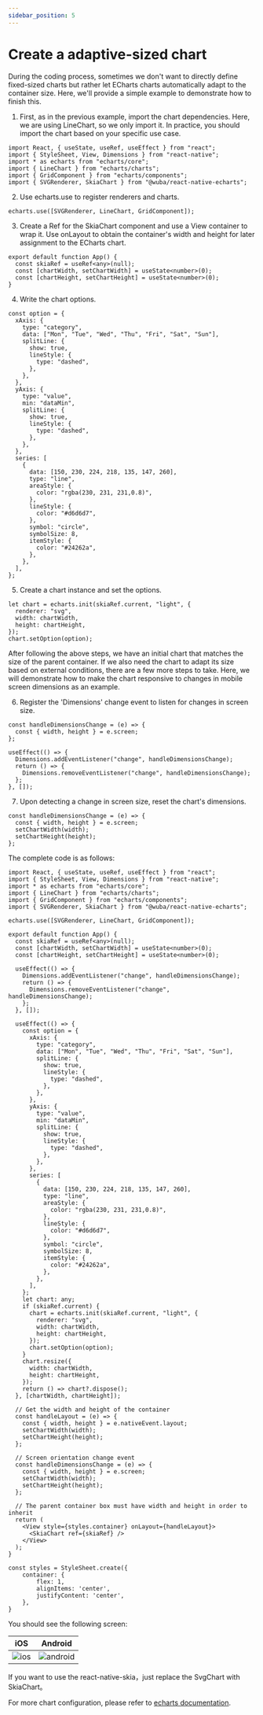 ```yaml
---
sidebar_position: 5
---
```


# Create a adaptive-sized chart

During the coding process, sometimes we don't want to directly define fixed-sized charts but rather let ECharts charts automatically adapt to the container size. Here, we'll provide a simple example to demonstrate how to finish this.

1. First, as in the previous example, import the chart dependencies. Here, we are using LineChart, so we only import it. In practice, you should import the chart based on your specific use case.

```tsx
import React, { useState, useRef, useEffect } from "react";
import { StyleSheet, View, Dimensions } from "react-native";
import * as echarts from "echarts/core";
import { LineChart } from "echarts/charts";
import { GridComponent } from "echarts/components";
import { SVGRenderer, SkiaChart } from "@wuba/react-native-echarts";
```

2. Use echarts.use to register renderers and charts.

```tsx
echarts.use([SVGRenderer, LineChart, GridComponent]);
```

3. Create a Ref for the SkiaChart component and use a View container to wrap it. Use onLayout to obtain the container's width and height for later assignment to the ECharts chart.

```tsx
export default function App() {
  const skiaRef = useRef<any>(null);
  const [chartWidth, setChartWidth] = useState<number>(0);
  const [chartHeight, setChartHeight] = useState<number>(0);
}
```

4. Write the chart options.

```tsx
const option = {
  xAxis: {
    type: "category",
    data: ["Mon", "Tue", "Wed", "Thu", "Fri", "Sat", "Sun"],
    splitLine: {
      show: true,
      lineStyle: {
        type: "dashed",
      },
    },
  },
  yAxis: {
    type: "value",
    min: "dataMin",
    splitLine: {
      show: true,
      lineStyle: {
        type: "dashed",
      },
    },
  },
  series: [
    {
      data: [150, 230, 224, 218, 135, 147, 260],
      type: "line",
      areaStyle: {
        color: "rgba(230, 231, 231,0.8)",
      },
      lineStyle: {
        color: "#d6d6d7",
      },
      symbol: "circle",
      symbolSize: 8,
      itemStyle: {
        color: "#24262a",
      },
    },
  ],
};
```

5. Create a chart instance and set the options.

```tsx
let chart = echarts.init(skiaRef.current, "light", {
  renderer: "svg",
  width: chartWidth,
  height: chartHeight,
});
chart.setOption(option);
```

After following the above steps, we have an initial chart that matches the size of the parent container. If we also need the chart to adapt its size based on external conditions, there are a few more steps to take. Here, we will demonstrate how to make the chart responsive to changes in mobile screen dimensions as an example.

6. Register the 'Dimensions' change event to listen for changes in screen size.

```tsx
const handleDimensionsChange = (e) => {
  const { width, height } = e.screen;
};

useEffect(() => {
  Dimensions.addEventListener("change", handleDimensionsChange);
  return () => {
    Dimensions.removeEventListener("change", handleDimensionsChange);
  };
}, []);
```

7. Upon detecting a change in screen size, reset the chart's dimensions.

```tsx
const handleDimensionsChange = (e) => {
  const { width, height } = e.screen;
  setChartWidth(width);
  setChartHeight(height);
};
```

The complete code is as follows:

```tsx
import React, { useState, useRef, useEffect } from "react";
import { StyleSheet, View, Dimensions } from "react-native";
import * as echarts from "echarts/core";
import { LineChart } from "echarts/charts";
import { GridComponent } from "echarts/components";
import { SVGRenderer, SkiaChart } from "@wuba/react-native-echarts";

echarts.use([SVGRenderer, LineChart, GridComponent]);

export default function App() {
  const skiaRef = useRef<any>(null);
  const [chartWidth, setChartWidth] = useState<number>(0);
  const [chartHeight, setChartHeight] = useState<number>(0);

  useEffect(() => {
    Dimensions.addEventListener("change", handleDimensionsChange);
    return () => {
      Dimensions.removeEventListener("change", handleDimensionsChange);
    };
  }, []);

  useEffect(() => {
    const option = {
      xAxis: {
        type: "category",
        data: ["Mon", "Tue", "Wed", "Thu", "Fri", "Sat", "Sun"],
        splitLine: {
          show: true,
          lineStyle: {
            type: "dashed",
          },
        },
      },
      yAxis: {
        type: "value",
        min: "dataMin",
        splitLine: {
          show: true,
          lineStyle: {
            type: "dashed",
          },
        },
      },
      series: [
        {
          data: [150, 230, 224, 218, 135, 147, 260],
          type: "line",
          areaStyle: {
            color: "rgba(230, 231, 231,0.8)",
          },
          lineStyle: {
            color: "#d6d6d7",
          },
          symbol: "circle",
          symbolSize: 8,
          itemStyle: {
            color: "#24262a",
          },
        },
      ],
    };
    let chart: any;
    if (skiaRef.current) {
      chart = echarts.init(skiaRef.current, "light", {
        renderer: "svg",
        width: chartWidth,
        height: chartHeight,
      });
      chart.setOption(option);
    }
    chart.resize({
      width: chartWidth,
      height: chartHeight,
    });
    return () => chart?.dispose();
  }, [chartWidth, chartHeight]);

  // Get the width and height of the container
  const handleLayout = (e) => {
    const { width, height } = e.nativeEvent.layout;
    setChartWidth(width);
    setChartHeight(height);
  };

  // Screen orientation change event
  const handleDimensionsChange = (e) => {
    const { width, height } = e.screen;
    setChartWidth(width);
    setChartHeight(height);
  };

  // The parent container box must have width and height in order to inherit
  return (
    <View style={styles.container} onLayout={handleLayout}>
      <SkiaChart ref={skiaRef} />
    </View>
  );
}

const styles = StyleSheet.create({
    container: {
        flex: 1,
        alignItems: 'center',
        justifyContent: 'center',
    },
}
```

You should see the following screen:

| iOS                            | Android                                |
| ------------------------------ | -------------------------------------- |
| ![ios](./ios_rotate.gif) | ![android](./android_rotate.gif) |

If you want to use the react-native-skia，just replace the SvgChart with SkiaChart。

For more chart configuration, please refer to [echarts documentation](https://echarts.apache.org/en/option.html#title).